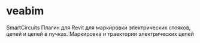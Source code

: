 # veabim
SmartCircuits
Плагин для Revit для маркировки электрических стояков, цепей и цепей в пучках. Маркировка и траектории электрических цепей
